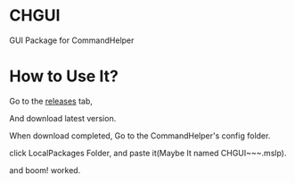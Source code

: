 # CHGUI
GUI Package for CommandHelper


# How to Use It?

Go to the [releases](https://github.com/itstake/chgui/releases) tab,

And download latest version.


When download completed, Go to the CommandHelper's config folder.

click LocalPackages Folder, and paste it(Maybe It named CHGUI~~~.mslp).

and boom! worked.
